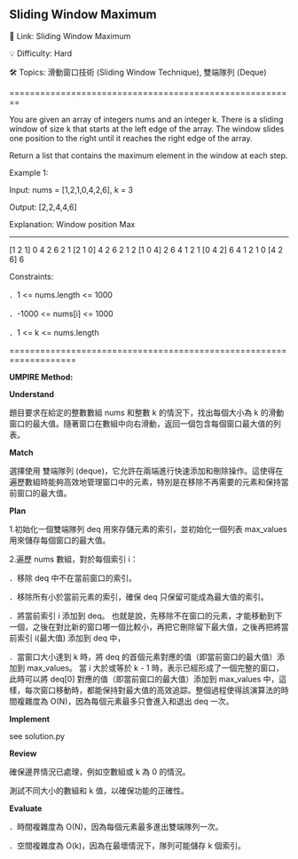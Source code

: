 **Sliding Window Maximum**
-
🔗 Link: Sliding Window Maximum

💡 Difficulty: Hard

🛠️ Topics: 滑動窗口技術 (Sliding Window Technique), 雙端隊列 (Deque)

========================================================

You are given an array of integers nums and an integer k. There is a sliding window of size k that starts at the left edge of the array. The window slides one position to the right until it reaches the right edge of the array.

Return a list that contains the maximum element in the window at each step.

Example 1:

Input: nums = [1,2,1,0,4,2,6], k = 3

Output: [2,2,4,4,6]

Explanation: 
Window position            Max
---------------           -----
[1  2  1] 0  4  2  6        2
 1 [2  1  0] 4  2  6        2
 1  2 [1  0  4] 2  6        4
 1  2  1 [0  4  2] 6        4
 1  2  1  0 [4  2  6]       6

Constraints:

．1 <= nums.length <= 1000

．-1000 <= nums[i] <= 1000

．1 <= k <= nums.length

===================================================================

**UMPIRE Method:**

**Understand**

題目要求在給定的整數數組 nums 和整數 k 的情況下，找出每個大小為 k 的滑動窗口的最大值。隨著窗口在數組中向右滑動，返回一個包含每個窗口最大值的列表。

**Match**

選擇使用 雙端隊列 (deque)，它允許在兩端進行快速添加和刪除操作。這使得在遍歷數組時能夠高效地管理窗口中的元素，特別是在移除不再需要的元素和保持當前窗口的最大值。

**Plan**

1.初始化一個雙端隊列 deq 用來存儲元素的索引，並初始化一個列表 max_values 用來儲存每個窗口的最大值。

2.遍歷 nums 數組，對於每個索引 i：                                                        
                                                                                                                                                                                                                                                                       
．移除 deq 中不在當前窗口的索引。                                                                                                                                                

．移除所有小於當前元素的索引，確保 deq 只保留可能成為最大值的索引。                          

．將當前索引 i 添加到 deq。                                                               也就是說，先移除不在窗口的元素，才能移動到下一個，之後在對比新的窗口哪一個比較小，再把它刪除留下最大值，之後再把將當前索引 i(最大值) 添加到 deq 中，

．當窗口大小達到 k 時，將 deq 的首個元素對應的值（即當前窗口的最大值）添加到 max_values。      當 i 大於或等於 k - 1 時，表示已經形成了一個完整的窗口，此時可以將 deq[0] 對應的值（即當前窗口的最大值）添加到 max_values 中，這樣，每次窗口移動時，都能保持對最大值的高效追踪。整個過程使得該演算法的時間複雜度為 O(N)，因為每個元素最多只會進入和退出 deq 一次。

**Implement**

see solution.py

**Review**

確保邊界情況已處理，例如空數組或 k 為 0 的情況。

測試不同大小的數組和 k 值，以確保功能的正確性。

**Evaluate**

．時間複雜度為 O(N)，因為每個元素最多進出雙端隊列一次。

．空間複雜度為 O(k)，因為在最壞情況下，隊列可能儲存 k 個索引。

